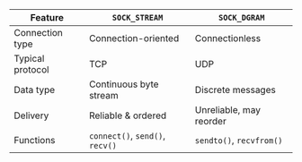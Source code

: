 | Feature          | `SOCK_STREAM`                   | `SOCK_DGRAM`             |
| ---------------- | ------------------------------- | ------------------------ |
| Connection type  | Connection-oriented             | Connectionless           |
| Typical protocol | TCP                             | UDP                      |
| Data type        | Continuous byte stream          | Discrete messages        |
| Delivery         | Reliable & ordered              | Unreliable, may reorder  |
| Functions        | `connect()`, `send()`, `recv()` | `sendto()`, `recvfrom()` |
